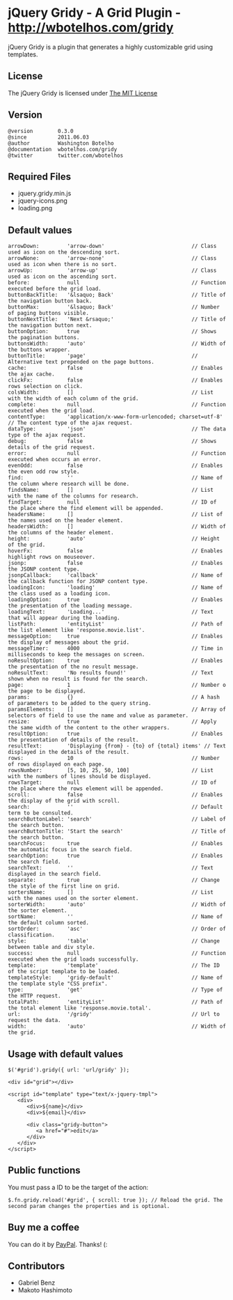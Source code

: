 # jQuery Gridy - A Grid Plugin - http://wbotelhos.com/gridy

jQuery Gridy is a plugin that generates a highly customizable grid using templates.

## License

The jQuery Gridy is licensed under [The MIT License](http://www.opensource.org/licenses/mit-license.php)

## Version

	@version        0.3.0
	@since          2011.06.03
	@author         Washington Botelho
	@documentation  wbotelhos.com/gridy
	@twitter        twitter.com/wbotelhos

## Required Files

+ jquery.gridy.min.js
+ jquery-icons.png
+ loading.png

## Default values

	arrowDown:         'arrow-down'                            // Class used as icon on the descending sort.
	arrowNone:         'arrow-none'                            // Class used as icon when there is no sort.
	arrowUp:           'arrow-up'                              // Class used as icon on the ascending sort.
	before:            null                                    // Function executed before the grid load.
	buttonBackTitle:   '&lsaquo; Back'                         // Title of the navigation button back.
	buttonMax:         '&lsaquo; Back'                         // Number of paging buttons visible.
	buttonNextTitle:   'Next &rsaquo;'                         // Title of the navigation button next.
	buttonOption:      true                                    // Shows the pagination buttons.
	buttonsWidth:      'auto'                                  // Width of the buttons wrapper.
	buttonTitle:       'page'                                  // Alternative text prepended on the page buttons.
	cache:             false                                   // Enables the ajax cache.
	clickFx:           false                                   // Enables rows selection on click.
	colsWidth:         []                                      // List with the width of each column of the grid.
	complete:          null                                    // Function executed when the grid load.
	contentType:       'application/x-www-form-urlencoded; charset=utf-8' // The content type of the ajax request.
	dataType:          'json'                                  // The data type of the ajax request.
	debug:             false                                   // Shows details of the grid request.
	error:             null                                    // Function executed when occurs an error.
	evenOdd:           false                                   // Enables the even odd row style.
	find:              ''                                      // Name of the column where research will be done.
	findsName:         []                                      // List with the name of the columns for research.
	findTarget:        null                                    // ID of the place where the find element will be appended.
	headersName:       []                                      // List of the names used on the header element.
	headersWidth:      []                                      // Width of the columns of the header element.
	height:            'auto'                                  // Height of the grid.
	hoverFx:           false                                   // Enables highlight rows on mouseover.
	jsonp:             false                                   // Enables the JSONP content type.
	jsonpCallback:     'callback'                              // Name of the callback function for JSONP content type.
	loadingIcon:       'loading'                               // Name of the class used as a loading icon.
	loadingOption:     true                                    // Enables the presentation of the loading message.
	loadingText:       'Loading...'                            // Text that will appear during the loading.
	listPath:          'entityList'                            // Path of the list element like 'response.movie.list'.
	messageOption:     true                                    // Enables the display of messages about the grid.
	messageTimer:      4000                                    // Time in milliseconds to keep the messages on screen.
	noResultOption:    true                                    // Enables the presentation of the no result message.
	noResultText:      'No results found!'                     // Text shown when no result is found for the search.
	page:              1                                       // Number o the page to be displayed.
	params:            {}                                      // A hash of parameters to be added to the query string.
	paramsElements:    []                                      // Array of selectors of field to use the name and value as parameter.
	resize:            true                                    // Apply the same width of the content to the other wrappers.
	resultOption:      true                                    // Enables the presentation of details of the result.
	resultText:        'Displaying {from} - {to} of {total} items' // Text displayed in the details of the result.
	rows:              10                                      // Number of rows displayed on each page.
	rowsNumber:        [5, 10, 25, 50, 100] 	               // List with the numbers of lines should be displayed.
	rowsTarget:        null                                    // ID of the place where the rows element will be appended.
	scroll:            false                                   // Enables the display of the grid with scroll.
	search:            ''                                      // Default term to be consulted.
	searchButtonLabel: 'search'                                // Label of the search button.
	searchButtonTitle: 'Start the search'                      // Title of the search button.
	searchFocus:       true                                    // Enables the automatic focus in the search field.
	searchOption:      true                                    // Enables the search field. 
	searchText:        ''                                      // Text displayed in the search field.
	separate:          true                                    // Change the style of the first line on grid.
	sortersName:       []                                      // List with the names used on the sorter element.
	sorterWidth:       'auto'                                  // Width of the sorter element.
	sortName:          ''                                      // Name of the default column sorted.
	sortOrder:         'asc'                                   // Order of classification.
	style:             'table'                                 // Change between table and div style.
	success:           null                                    // Function executed when the grid loads successfully.
	template:          'template'                              // The ID of the script template to be loaded.
	templateStyle:     'gridy-default'                         // Name of the template style "CSS prefix".
	type:              'get'                                   // Type of the HTTP request.
	totalPath:         'entityList'                            // Path of the total element like 'response.movie.total'.
	url:               '/gridy'                                // Url to request the data.
	width:             'auto'                                  // Width of the grid.

## Usage with default values

	$('#grid').gridy({ url: 'url/gridy' });
	
	<div id="grid"></div>
	
	<script id="template" type="text/x-jquery-tmpl">
	   <div>
	      <div>${name}</div>
	      <div>${email}</div>
	
	      <div class="gridy-button">
	         <a href="#">edit</a>
	      </div>
	   </div>
	</script>

## Public functions

You must pass a ID to be the target of the action:
	
	$.fn.gridy.reload('#grid', { scroll: true }); // Reload the grid. The second param changes the properties and is optional.

## Buy me a coffee

You can do it by [PayPal](https://www.paypal.com/cgi-bin/webscr?cmd=_donations&business=X8HEP2878NDEG&item_name=jQuery%20Gridy). Thanks! (:

## Contributors

+ Gabriel Benz
+ Makoto Hashimoto
